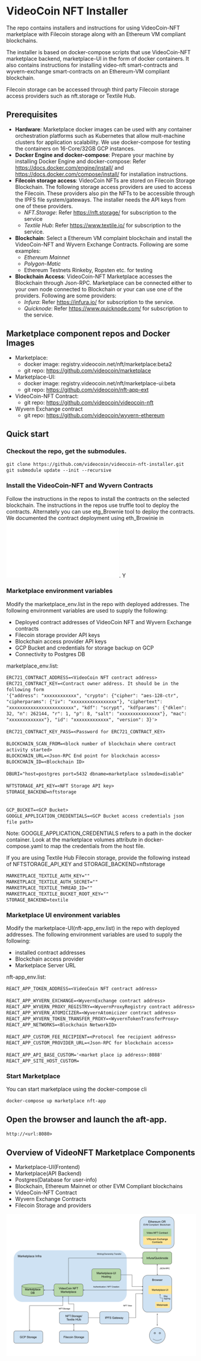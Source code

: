 # VideoCoin NFT Installer

The repo contains installers and instructions for using VideoCoin-NFT marketplace with Filecoin storage along with an Ethereum VM compliant blockchains.  

The installer is based on docker-compose scripts that use VideoCoin-NFT marketplace backend, marketplace-UI in the form of docker containers. It also contains instructions for installing video-nft smart-contracts and wyvern-exchange smart-contracts on an Ethereum-VM compliant blockchain.

Filecoin storage can be accessed through third party Filecoin storage access providers such as nft.storage or Textile Hub.

## Prerequisites
* **Hardware**: Marketplace docker images can be used with any container orchestration platforms such as Kubernetes that allow mult-machine clusters for application scalability. We use docker-compose for testing the containers on 16-Core/32GB GCP instances.
* **Docker Engine and docker-compose**: Prepare your machine by installing Docker Engine and docker-compose: Refer https://docs.docker.com/engine/install/  and  https://docs.docker.com/compose/install/ for installation instructions.
* **Filecoin storage access**: VideoCoin NFTs are stored on Filecoin Storage Blockchain. The following storage access providers are used to access the Filecoin. These providers also pin the NFTs to be accessible  through the IPFS file system/gateways. The installer needs the API keys from one of these providers.
  * *NFT.Storage*: Refer https://nft.storage/ for subscription to the service 
  * *Textile Hub*: Refer https://www.textile.io/ for subscription to the service.
* **Blockchain**: Select a Ethereum VM complaint blockchain and install the VideoCoin-NFT and Wyvern Exchange Contracts. Following are some examples:
  * *Ethereum Mainnet*
  * *Polygon-Matic*
  * Ethereum Testnets Rinkeby, Ropsten etc. for testing
* **Blockchain Access**: VideoCoin-NFT Marketplace accesses the Blockchain through Json-RPC. Marketplace can be connected either to your own node connected to Blockchain or your can use one of the providers. Following are some providers:  
  * *Infura*: Refer https://infura.io/ for subscription to the service.
  * *Quicknode*: Refer https://www.quicknode.com/ for subscription to the service.

## Marketplace component repos and Docker Images
* Marketplace:
  * docker image: registry.videocoin.net/nft/marketplace:beta2  
  * git repo: https://github.com/videocoin/marketplace
* Marketplace-UI:
  * docker image: registry.videocoin.net/nft/marketplace-ui:beta
  * git repo: https://github.com/videocoin/nft-app-ext
* VideoCoin-NFT Contract:
  * git repo: https://github.com/videocoin/videocoin-nft
* Wyvern Exchange contract
  * git repo: https://github.com/videocoin/wyvern-ethereum
## Quick start

### Checkout the repo, get the submodules.
```
git clone https://github.com/videocoin/videocoin-nft-installer.git
git submodule update --init --recursive
```

### Install the VideoCoin-NFT and Wyvern Contracts
Follow the instructions in the repos to install the contracts on the selected blockchain. The instructions in the repos use truffle tool to deploy the contracts. Alternately you can use etg_Brownie tool to deploy the contracts. We documented the contract deployment using eth_Browinie in ![VideCoinNFT_Polygon_Matic.md](VideCoinNFT_Polygon_Matic.md). Y


### Marketplace environment variables
Modify the marketplace_env.list  in the repo with deployed addresses.
The following environment variables are used to supply the following:
* Deployed contract addresses of VideoCoin NFT and Wyvern Exchange contracts
* Filecoin storage provider API keys
* Blockchain access provider API keys
* GCP Bucket and credentials for storage backup on GCP
* Connectivity to Postgres DB

marketplace_env.list:

```
ERC721_CONTRACT_ADDRESS=<VideoCoin NFT contract address>
ERC721_CONTRACT_KEY=<Contract owner address. It should be in the following form  
'{"address": "xxxxxxxxxxxx", "crypto": {"cipher": "aes-128-ctr", "cipherparams": {"iv": "xxxxxxxxxxxxxxxxx"}, "ciphertext": "xxxxxxxxxxxxxxxxxxxxxxxx", "kdf": "scrypt", "kdfparams": {"dklen": 32, "n": 262144, "r": 1, "p": 8, "salt": "xxxxxxxxxxxxxxx"}, "mac": "xxxxxxxxxxxxx"}, "id": "xxxxxxxxxxxxx", "version": 3}'>

ERC721_CONTRACT_KEY_PASS=<Password for ERC721_CONTRACT_KEY>

BLOCKCHAIN_SCAN_FROM=<block number of blockchain where contract activity started>
BLOCKCHAIN_URL=<Json-RPC End point for blockchain access>
BLOCKCHAIN_ID=<Blockchain ID>

DBURI="host=postgres port=5432 dbname=marketplace sslmode=disable"

NFTSTORAGE_API_KEY=<NFT Storage API key>
STORAGE_BACKEND=nftstorage


GCP_BUCKET=<GCP Bucket>
GOOGLE_APPLICATION_CREDENTIALS=<GCP Bucket access credentials json file path>
```
Note: GOOGLE_APPLICATION_CREDENTIALS refers to a path in the docker container. Look at the marketplace volumes attribute in docker-compose.yaml to map the credentials from the host file.


If you are using Textile Hub Filecoin storage, provide the following instead of NFTSTORAGE_API_KEY and STORAGE_BACKEND=nftstorage

```
MARKETPLACE_TEXTILE_AUTH_KEY=""
MARKETPLACE_TEXTILE_AUTH_SECRET=""
MARKETPLACE_TEXTILE_THREAD_ID=""
MARKETPLACE_TEXTILE_BUCKET_ROOT_KEY=""
STORAGE_BACKEND=textile
```

### Marketplace UI environment variables

Modify the marketplace-UI(nft-app_env.list) in the repo with deployed addresses.
The following environment variables are used to supply the following:
* installed contract addresses
* Blockchain access provider
* Marketplace Server URL

nft-app_env.list:
```
REACT_APP_TOKEN_ADDRESS=<VideoCoin NFT contract address>

REACT_APP_WYVERN_EXCHANGE=<WyvernExchange contract address>
REACT_APP_WYVERN_PROXY_REGISTRY=<WyvernProxyRegistry contract address>
REACT_APP_WYVERN_ATOMICIZER=<WyvernAtomicizer contract address>
REACT_APP_WYVERN_TOKEN_TRANSFER_PROXY=<WyvernTokenTransferProxy>
REACT_APP_NETWORKS=<Blockchain NetworkID>

REACT_APP_CUSTOM_FEE_RECIPIENT=<Protocol fee recipient address>
REACT_APP_CUSTOM_PROVIDER_URL=<Json-RPC for blockchain access>

REACT_APP_API_BASE_CUSTOM='<market place ip address>:8088'
REACT_APP_SITE_HOST_CUSTOM=
```

### Start Marketplace

You can start marketplace using the docker-compose cli
```
docker-compose up marketplace nft-app
```
## Open the browser and launch the aft-app.
```
http://<url:8080>
```

## Overview of VideoNFT Marketplace Components
* Marketplace-UI(Frontend)
* Marketplace(API Backend)
* Postgres(Database for user-info)
* Blockchain, Ethereum Mainnet or other EVM Compliant blockchains
* VideoCoin-NFT Contract
* Wyvern Exchange Contracts
* Filecoin Storage and providers

![Video NFT Devenet](./docs/VideoCoinNFTOverview.svg)



